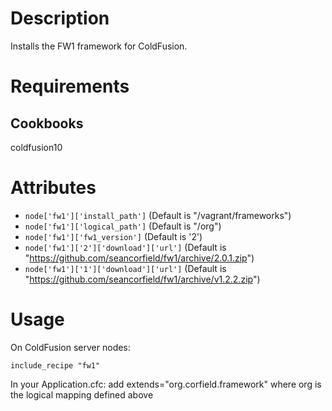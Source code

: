Description
===========

Installs the FW1 framework for ColdFusion.

Requirements
============

Cookbooks
---------

coldfusion10

Attributes
==========

* `node['fw1']['install_path']` (Default is "/vagrant/frameworks")
* `node['fw1']['logical_path']` (Default is "/org")
* `node['fw1']['fw1_version']` (Default is '2')
* `node['fw1']['2']['download']['url']` (Default is "https://github.com/seancorfield/fw1/archive/2.0.1.zip")
* `node['fw1']['1']['download']['url']` (Default is "https://github.com/seancorfield/fw1/archive/v1.2.2.zip")

Usage
=====

On ColdFusion server nodes:

    include_recipe "fw1"

In your Application.cfc:
	add extends="org.corfield.framework" where org is the logical mapping defined above

